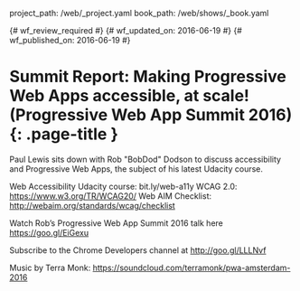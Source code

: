 project_path: /web/_project.yaml
book_path: /web/shows/_book.yaml

{# wf_review_required #}
{# wf_updated_on: 2016-06-19 #}
{# wf_published_on: 2016-06-19 #}

# Summit Report: Making Progressive Web Apps accessible, at scale! (Progressive Web App Summit 2016) {: .page-title }

Paul Lewis sits down with Rob "BobDod" Dodson to discuss accessibility and Progressive Web Apps, the subject of his latest Udacity course. 

Web Accessibility Udacity course: bit.ly/web-a11y
WCAG 2.0: https://www.w3.org/TR/WCAG20/
Web AIM Checklist: http://webaim.org/standards/wcag/checklist

Watch Rob’s Progressive Web App Summit 2016 talk here https://goo.gl/EiGexu

Subscribe to the Chrome Developers channel at http://goo.gl/LLLNvf

Music by Terra Monk: https://soundcloud.com/terramonk/pwa-amsterdam-2016
